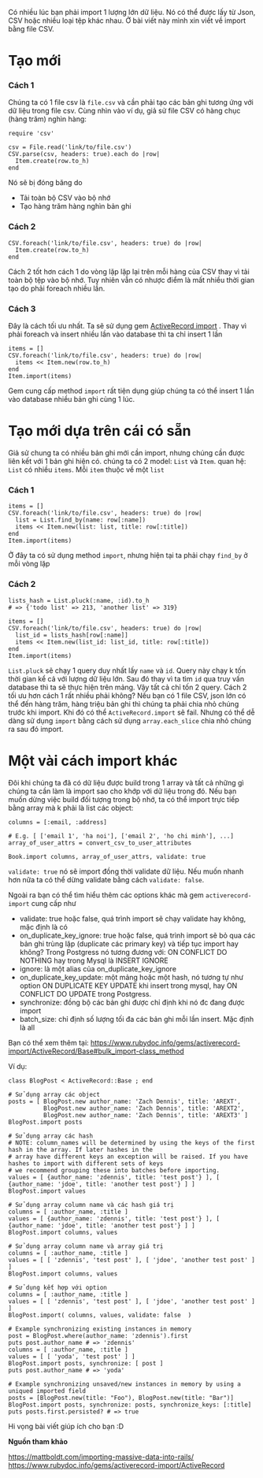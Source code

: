 Có nhiều lúc bạn phải import 1 lượng lớn dữ liệu. Nó có thể được lấy từ Json, CSV hoặc nhiều loại tệp khác nhau. Ở bài viết này mình xin viết về import bằng file CSV.

# Tạo mới
### Cách 1
Chúng ta có 1 file csv là `file.csv` và cần phải tạo các bản ghi tương ứng với dữ liệu trong file csv. Cùng nhìn vào ví dụ, giả sử file CSV có hàng chục (hàng trăm) nghìn hàng:
```
require 'csv'

csv = File.read('link/to/file.csv')
CSV.parse(csv, headers: true).each do |row|
  Item.create(row.to_h)
end

```
Nó sẽ bị đóng băng do
* Tải toàn bộ CSV vào bộ nhớ
* Tạo hàng trăm hàng nghìn bản ghi
### Cách 2
```
CSV.foreach('link/to/file.csv', headers: true) do |row|
  Item.create(row.to_h)
end
```
Cách 2 tốt hơn cách 1 do vòng lặp lặp lại trên mỗi hàng của CSV thay vì tải toàn bộ tệp vào bộ nhớ. Tuy nhiên vẫn có nhược điểm là mất nhiều thời gian tạo do phải foreach nhiều lần.
### Cách 3
Đây là cách tối ưu nhất. Ta sẽ sử dụng gem [ActiveRecord import](https://github.com/zdennis/activerecord-import) . Thay vì phải foreach và insert nhiều lần vào database thì ta chỉ insert 1 lần
```
items = []
CSV.foreach('link/to/file.csv', headers: true) do |row|
  items << Item.new(row.to_h)
end
Item.import(items)
```

Gem cung cấp method `import` rất tiện dụng giúp chúng ta có thể insert 1 lần vào database nhiều bản ghi cùng 1 lúc. 
# Tạo mới dựa trên cái có sẵn
Giả sử chung ta có nhiều bản ghi mới cần import, nhưng chúng cần được liên kết với 1 bản ghi hiện có. chúng ta có 2 model: `List` và `Item`. quan hệ: `List` có nhiều `items`. Mỗi `item` thuộc về một `list`
### Cách 1
```
items = []
CSV.foreach('link/to/file.csv', headers: true) do |row|
  list = List.find_by(name: row[:name])
  items << Item.new(list: list, title: row[:title])
end
Item.import(items)
```
Ở đây ta có sử dụng method `import`, nhưng hiện tại ta phải chạy `find_by` ở mỗi vòng lặp
### Cách 2
```
lists_hash = List.pluck(:name, :id).to_h
# => {'todo list' => 213, 'another list' => 319}

items = []
CSV.foreach('link/to/file.csv', headers: true) do |row|
  list_id = lists_hash[row[:name]]
  items << Item.new(list_id: list_id, title: row[:title])
end
Item.import(items)
```
`List.pluck` sẽ chạy 1 query duy nhất lấy `name` và `id`. Query này chạy k tốn thời gian kể cả với lượng dữ liệu lớn. Sau đó thay vì ta tìm `id` qua truy vấn database thì ta sẽ thực hiện trên mảng. Vậy tất cả chỉ tốn 2 query. Cách 2 tối ưu hơn cách 1 rất nhiều phải không?
Nếu bạn có 1 file CSV, json lớn có thể đến hàng trăm, hàng triệu bản ghi thì chúng ta phải chia nhỏ chúng trước khi import. Khi đó có thể `ActiveRecord.import` sẽ fail. Nhưng có thể dễ dàng sử dụng `import` bằng cách sử dụng `array.each_slice` chia nhỏ chúng ra sau đó import. 
# Một vài cách import khác
Đôi khi chúng ta đã có dữ liệu được build trong 1 array và tất cả những gì chúng ta cần làm là import sao cho khớp với dữ liệu trong đó. Nếu bạn muốn dừng việc build đối tượng trong bộ nhớ, ta có thể import trực tiếp bằng array mà k phải là list các object:
```
columns = [:email, :address]

# E.g. [ ['email 1', 'ha noi'], ['email 2', 'ho chi minh'], ...]
array_of_user_attrs = convert_csv_to_user_attributes

Book.import columns, array_of_user_attrs, validate: true
```

`validate: true` nó sẽ import đồng thời validate dữ liệu.
Nếu muốn nhanh hơn nữa ta có thể dừng validate bằng cách `validate: false`.

Ngoài ra bạn có thể tìm hiểu thêm các options khác mà gem `activerecord-import` cung cấp như
- validate: true hoặc false, quá trình import sẽ chạy validate hay không, mặc định là có
- on_duplicate_key_ignore: true hoặc false, quá trình import sẽ bỏ qua các bản ghi trùng lặp (duplicate các primary key) và tiếp tục import hay không? Trong Postgress nó tương đương với: ON CONFLICT DO NOTHING hay trong Mysql là INSERT IGNORE
- ignore: là một alias của on_duplicate_key_ignore
- on_duplicate_key_update: một mảng hoặc một hash, nó tương tự như option ON DUPLICATE KEY UPDATE khi insert trong mysql, hay ON CONFLICT DO UPDATE trong Postgress.
- synchronize: đồng bộ các bản ghi được chỉ định khi nó đc đang được import
- batch_size: chỉ định số lượng tối đa các bản ghi mỗi lần insert. Mặc định là all

Bạn có thể xem thêm tại:
https://www.rubydoc.info/gems/activerecord-import/ActiveRecord/Base#bulk_import-class_method

Ví dụ: 
```
class BlogPost < ActiveRecord::Base ; end

# Sử dụng array các object
posts = [ BlogPost.new author_name: 'Zach Dennis', title: 'AREXT',
          BlogPost.new author_name: 'Zach Dennis', title: 'AREXT2',
          BlogPost.new author_name: 'Zach Dennis', title: 'AREXT3' ]
BlogPost.import posts

# Sử dụng array các hash
# NOTE: column_names will be determined by using the keys of the first hash in the array. If later hashes in the
# array have different keys an exception will be raised. If you have hashes to import with different sets of keys
# we recommend grouping these into batches before importing.
values = [ {author_name: 'zdennis', title: 'test post'} ], [ {author_name: 'jdoe', title: 'another test post'} ] ]
BlogPost.import values

# Sử dụng array column name và các hash giá trị
columns = [ :author_name, :title ]
values = [ {author_name: 'zdennis', title: 'test post'} ], [ {author_name: 'jdoe', title: 'another test post'} ] ]
BlogPost.import columns, values

# Sử dụng array column name và array giá trị
columns = [ :author_name, :title ]
values = [ [ 'zdennis', 'test post' ], [ 'jdoe', 'another test post' ] ]
BlogPost.import columns, values

# Sử dụng kết hợp với option
columns = [ :author_name, :title ]
values = [ [ 'zdennis', 'test post' ], [ 'jdoe', 'another test post' ] ]
BlogPost.import( columns, values, validate: false  )

# Example synchronizing existing instances in memory
post = BlogPost.where(author_name: 'zdennis').first
puts post.author_name # => 'zdennis'
columns = [ :author_name, :title ]
values = [ [ 'yoda', 'test post' ] ]
BlogPost.import posts, synchronize: [ post ]
puts post.author_name # => 'yoda'

# Example synchronizing unsaved/new instances in memory by using a uniqued imported field
posts = [BlogPost.new(title: "Foo"), BlogPost.new(title: "Bar")]
BlogPost.import posts, synchronize: posts, synchronize_keys: [:title]
puts posts.first.persisted? # => true
```

Hi vọng bài viết giúp ích cho bạn :D 


**Nguồn tham khảo**

https://mattboldt.com/importing-massive-data-into-rails/
https://www.rubydoc.info/gems/activerecord-import/ActiveRecord